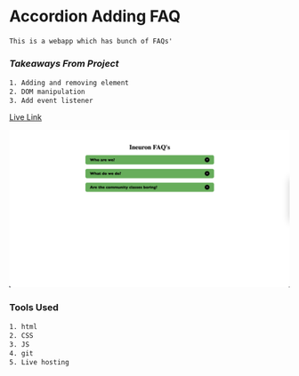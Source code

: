 # Accordion Adding FAQ

    This is a webapp which has bunch of FAQs'  

### ***Takeaways From Project***  
    1. Adding and removing element
    2. DOM manipulation
    3. Add event listener

[Live Link](https://accordion-app-js-ss.vercel.app)  

![web app image](./Image/Project_1.png)  

### **Tools Used**  
    1. html
    2. CSS
    3. JS
    4. git
    5. Live hosting